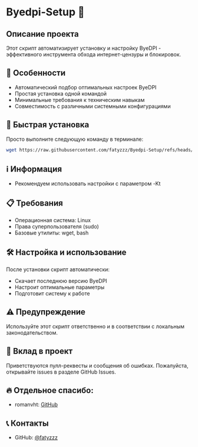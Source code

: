 # Byedpi-Setup 🚀

## Описание проекта

Этот скрипт автоматизирует установку и настройку ByeDPI - эффективного инструмента обхода интернет-цензуры и блокировок.

## 🌟 Особенности

- Автоматический подбор оптимальных настроек ByeDPI
- Простая установка одной командой
- Минимальные требования к техническим навыкам
- Совместимость с различными системными конфигурациями

## 🚀 Быстрая установка

Просто выполните следующую команду в терминале:

```bash
wget https://raw.githubusercontent.com/fatyzzz/Byedpi-Setup/refs/heads/main/install.sh && bash install.sh
```

## ℹ️ Информация

- Рекомендуем использовать настройки с параметром -Kt

## 📋 Требования

- Операционная система: Linux
- Права суперпользователя (sudo)
- Базовые утилиты: wget, bash

## 🛠 Настройка и использование

После установки скрипт автоматически:
- Скачает последнюю версию ByeDPI
- Настроит оптимальные параметры
- Подготовит систему к работе

## ⚠️ Предупреждение

Используйте этот скрипт ответственно и в соответствии с локальным законодательством.

## 🤝 Вклад в проект

Приветствуются пулл-реквесты и сообщения об ошибках. Пожалуйста, открывайте issues в разделе GitHub Issues.

## 🔥 Отдельное спасибо:

- romanvht: [GitHub](https://github.com/romanvht)
## 📞 Контакты

- GitHub: [@fatyzzz](https://github.com/fatyzzz)
